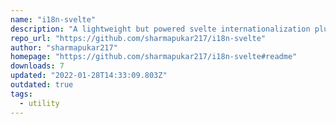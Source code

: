 ```yaml
---
name: "i18n-svelte"
description: "A lightweight but powered svelte internationalization plugin for svelte based on frenchkiss js."
repo_url: "https://github.com/sharmapukar217/i18n-svelte"
author: "sharmapukar217"
homepage: "https://github.com/sharmapukar217/i18n-svelte#readme"
downloads: 7
updated: "2022-01-28T14:33:09.803Z"
outdated: true
tags: 
  - utility
---
```

